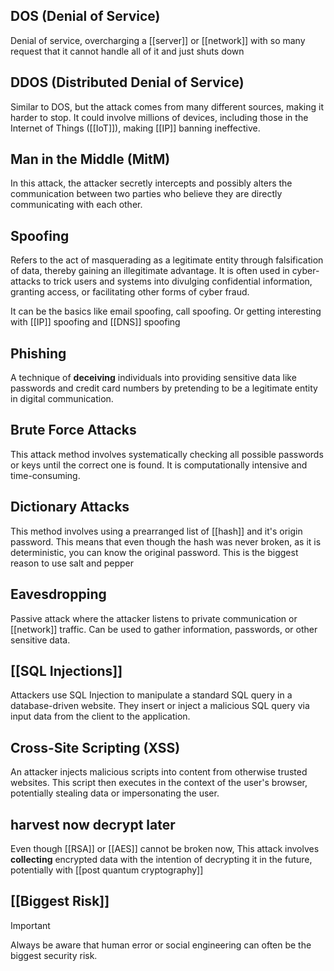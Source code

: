 ## DOS (Denial of Service)

Denial of service, overcharging a [[server]] or [[network]] with so many request that it cannot handle all of it and just shuts down

## DDOS (Distributed Denial of Service)

Similar to DOS, but the attack comes from many different sources, making it harder to stop. It could involve millions of devices, including those in the Internet of Things ([[IoT]]), making [[IP]] banning ineffective.

## Man in the Middle (MitM)

In this attack, the attacker secretly intercepts and possibly alters the communication between two parties who believe they are directly communicating with each other.

## Spoofing

Refers to the act of masquerading as a legitimate entity through falsification of data, thereby gaining an illegitimate advantage. It is often used in cyber-attacks to trick users and systems into divulging confidential information, granting access, or facilitating other forms of cyber fraud.

It can be the basics like email spoofing, call spoofing. Or getting interesting with [[IP]] spoofing and [[DNS]] spoofing

## Phishing

A technique of **deceiving** individuals into providing sensitive data like passwords and credit card numbers by pretending to be a legitimate entity in digital communication.

## Brute Force Attacks

This attack method involves systematically checking all possible passwords or keys until the correct one is found. It is computationally intensive and time-consuming.

## Dictionary Attacks

This method involves using a prearranged list of [[hash]] and it's origin password. This means that even though the hash was never broken, as it is deterministic, you can know the original password. This is the biggest reason to use salt and pepper


## Eavesdropping

Passive attack where the attacker listens to private communication or [[network]] traffic. Can be used to gather information, passwords, or other sensitive data.

## [[SQL Injections]]

 Attackers use SQL Injection to manipulate a standard SQL query in a database-driven website. They insert or inject a malicious SQL query via input data from the client to the application.

## Cross-Site Scripting (XSS)

An attacker injects malicious scripts into content from otherwise trusted websites. This script then executes in the context of the user's browser, potentially stealing data or impersonating the user.
## harvest now decrypt later

Even though [[RSA]] or [[AES]] cannot be broken now, This attack involves **collecting** encrypted data with the intention of decrypting it in the future, potentially with [[post quantum cryptography]] 
## [[Biggest Risk]]

>[!important]
>  Always be aware that human error or social engineering can often be the biggest security risk.